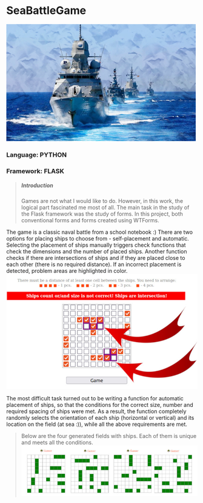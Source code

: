 # SeaBattleGame

![SeaBattleGame](/static/img/ships.jpg)

### Language: PYTHON
### Framework: FLASK

> ##### Introduction
> Games are not what I would like to do. However, in this work, the logical part fascinated me most of all. The main task in the study of the Flask framework was the study of forms. In this project, both conventional forms and forms created using WTForms.

The game is a classic naval battle from a school notebook :)
There are two options for placing ships to choose from - self-placement and automatic. Selecting the placement of ships manually triggers check functions that check the dimensions and the number of placed ships. Another function checks if there are intersections of ships and if they are placed close to each other (there is no required distance). If an incorrect placement is detected, problem areas are highlighted in color.
![SeaBattleGame](/static/img_readme/mark-intersection.jpg)

The most difficult task turned out to be writing a function for automatic placement of ships, so that the conditions for the correct size, number and required spacing of ships were met. As a result, the function completely randomly selects the orientation of each ship (horizontal or vertical) and its location on the field (at sea :)), while all the above requirements are met.
> Below are the four generated fields with ships. Each of them is unique and meets all the conditions.
![SeaBattleGame](/static/img_readme/random.jpg)